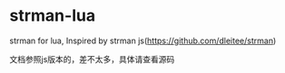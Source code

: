 # strman-lua
strman for lua, Inspired by strman js(https://github.com/dleitee/strman)

文档参照js版本的，差不太多，具体请查看源码
